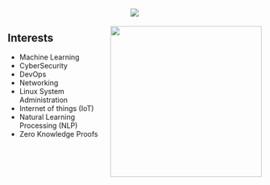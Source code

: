 <h1 align="center">
  <a href="https://github.com/DenverCoder1/readme-typing-svg"><img src="https://readme-typing-svg.herokuapp.com?font=Time+New+Roman&color=cyan&size=25&center=true&vCenter=true&width=600&height=100&lines=Hello+There!+I'm+Karan+👋..;++;Full-Stack+Developer,;Software+Engineering+Student,;Currently+Learning+ML+and+Devops,;Experinced+Problem+Solver..."></a>
</h1>

<img align="right" src="https://www.kindpng.com/picc/m/274-2748314_freetoedit-menherachan-animegirl-animecute-png-kawaii-anime-girl.png" height="300" width="300">


 ## **Interests**
- Machine Learning
- CyberSecurity
- DevOps
- Networking
- Linux System Administration
- Internet of things (IoT)
- Natural Learning Processing (NLP)
- Zero Knowledge Proofs

